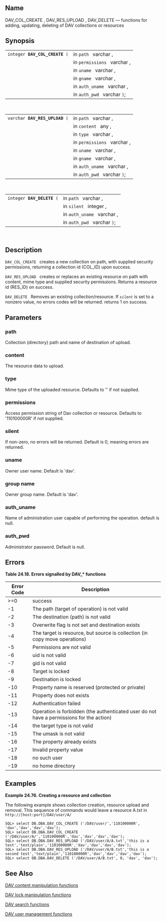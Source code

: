 <div id="fn_dav_api_add" class="refentry">

<div class="titlepage">

</div>

<div class="refnamediv">

## Name

DAV_COL_CREATE , DAV_RES_UPLOAD , DAV_DELETE — functions for adding,
updating, deleting of DAV collections or resources

</div>

<div class="refsynopsisdiv">

## Synopsis

<div id="fsyn_dav_col_create" class="funcsynopsis">

|                                    |                             |
|------------------------------------|-----------------------------|
| `integer `**`DAV_COL_CREATE`**` (` | in `path ` varchar ,        |
|                                    | in `permissions ` varchar , |
|                                    | in `uname ` varchar ,       |
|                                    | in `gname ` varchar ,       |
|                                    | in `auth_uname ` varchar ,  |
|                                    | in `auth_pwd ` varchar `)`; |

<div class="funcprototype-spacer">

 

</div>

</div>

<div id="fsyn_dav_res_upload" class="funcsynopsis">

|                                    |                             |
|------------------------------------|-----------------------------|
| `varchar `**`DAV_RES_UPLOAD`**` (` | in `path ` varchar ,        |
|                                    | in `content ` any ,         |
|                                    | in `type ` varchar ,        |
|                                    | in `permissions ` varchar , |
|                                    | in `uname ` varchar ,       |
|                                    | in `gname ` varchar ,       |
|                                    | in `auth_uname ` varchar ,  |
|                                    | in `auth_pwd ` varchar `)`; |

<div class="funcprototype-spacer">

 

</div>

</div>

<div id="fsyn_dav_delete" class="funcsynopsis">

|                                |                             |
|--------------------------------|-----------------------------|
| `integer `**`DAV_DELETE`**` (` | in `path ` varchar ,        |
|                                | in `silent ` integer ,      |
|                                | in `auth_uname ` varchar ,  |
|                                | in `auth_pwd ` varchar `)`; |

<div class="funcprototype-spacer">

 

</div>

</div>

</div>

<div id="desc_dav_col_create" class="refsect1">

## Description

`DAV_COL_CREATE ` creates a new collection on path, with supplied
security permissions, returning a collection id (COL_ID) upon success.

`DAV_RES_UPLOAD ` creates or replaces an existing resource on path with
content, mime type and supplied security permissions. Returns a resource
id (RES_ID) on success.

`DAV_DELETE ` Removes an existing collection/resource. If *`silent`* is
set to a nonzero value, no errors codes will be returned. returns 1 on
success.

</div>

<div id="params_dav_api_add" class="refsect1">

## Parameters

<div id="id84438" class="refsect2">

### path

Collection (directory) path and name of destination of upload.

</div>

<div id="id84441" class="refsect2">

### content

The resource data to upload.

</div>

<div id="id84444" class="refsect2">

### type

Mime type of the uploaded resource. Defaults to '' if not supplied.

</div>

<div id="id84447" class="refsect2">

### permissions

Access permission string of Dav collection or resource. Defaults to
'110100000R' if not supplied.

</div>

<div id="id84450" class="refsect2">

### silent

If non-zero, no errors will be returned. Default is 0, meaning errors
are returned.

</div>

<div id="id84453" class="refsect2">

### uname

Owner user name. Default is 'dav'.

</div>

<div id="id84456" class="refsect2">

### group name

Owner group name. Default is 'dav'.

</div>

<div id="id84459" class="refsect2">

### auth_uname

Name of administration user capable of performing the operation. default
is null.

</div>

<div id="id84462" class="refsect2">

### auth_pwd

Administrator password. Default is null.

</div>

</div>

<div id="errors_dav_api_add" class="refsect1">

## Errors

<div id="id84467" class="table">

**Table 24.18. Errors signalled by DAV\_\* functions**

<div class="table-contents">

| Error Code                           | Description                                                                                                              |
|--------------------------------------|--------------------------------------------------------------------------------------------------------------------------|
| <span class="errorcode">\>=0 </span> | <span class="errortext">success </span>                                                                                  |
| <span class="errorcode">-1 </span>   | <span class="errortext">The path (target of operation) is not valid </span>                                              |
| <span class="errorcode">-2 </span>   | <span class="errortext">The destination (path) is not valid </span>                                                      |
| <span class="errorcode">-3 </span>   | <span class="errortext">Overwrite flag is not set and destination exists </span>                                         |
| <span class="errorcode">-4 </span>   | <span class="errortext">The target is resource, but source is collection (in copy move operations) </span>               |
| <span class="errorcode">-5 </span>   | <span class="errortext">Permissions are not valid </span>                                                                |
| <span class="errorcode">-6 </span>   | <span class="errortext">uid is not valid </span>                                                                         |
| <span class="errorcode">-7 </span>   | <span class="errortext">gid is not valid </span>                                                                         |
| <span class="errorcode">-8 </span>   | <span class="errortext">Target is locked </span>                                                                         |
| <span class="errorcode">-9 </span>   | <span class="errortext">Destination is locked </span>                                                                    |
| <span class="errorcode">-10 </span>  | <span class="errortext">Property name is reserved (protected or private) </span>                                         |
| <span class="errorcode">-11 </span>  | <span class="errortext">Property does not exists </span>                                                                 |
| <span class="errorcode">-12 </span>  | <span class="errortext">Authentication failed </span>                                                                    |
| <span class="errorcode">-13 </span>  | <span class="errortext">Operation is forbidden (the authenticated user do not have a permissions for the action) </span> |
| <span class="errorcode">-14 </span>  | <span class="errortext">the target type is not valid </span>                                                             |
| <span class="errorcode">-15 </span>  | <span class="errortext">The umask is not valid </span>                                                                   |
| <span class="errorcode">-16 </span>  | <span class="errortext">The property already exists </span>                                                              |
| <span class="errorcode">-17 </span>  | <span class="errortext">Invalid property value </span>                                                                   |
| <span class="errorcode">-18 </span>  | <span class="errortext">no such user </span>                                                                             |
| <span class="errorcode">-19 </span>  | <span class="errortext">no home directory </span>                                                                        |

</div>

</div>

  

</div>

<div id="examples_dav_api_add" class="refsect1">

## Examples

<div id="ex_dav_api_add_1" class="example">

**Example 24.76. Creating a resource and collection**

<div class="example-contents">

The following example shows collection creation, resource upload and
removal. This sequence of commands would leave a resource A.txt in
`http://[host:port]/DAV/user/A/`

``` screen
SQL> select DB.DBA.DAV_COL_CREATE ('/DAV/user/','110100000R', 'dav','dav','dav','dav');
SQL> select DB.DBA.DAV_COL_CREATE ('/DAV/user/A/','110100000R','dav','dav','dav','dav');
SQL> select DB.DBA.DAV_RES_UPLOAD ('/DAV/user/A/A.txt','this is a test','text/plain','110100000R','dav','dav','dav','dav');
SQL> select DB.DBA.DAV_RES_UPLOAD ('/DAV/user/A/B.txt','this is a second test','text/plain','110100000R','dav','dav','dav','dav');
SQL> select DB.DBA.DAV_DELETE ('/DAV/user/A/B.txt', 0, 'dav', 'dav');
```

</div>

</div>

  

</div>

<div id="seealso_dav_api_add" class="refsect1">

## See Also

<a href="fn_dav_api_change.html" class="link"
title="DAV manipulation functions">DAV content manipulation
functions</a>

<a href="fn_dav_api_lock.html" class="link"
title="DAV lock manipulation functions">DAV lock manipulation
functions</a>

<a href="fn_dav_api_search.html" class="link"
title="DAV search functions">DAV search functions</a>

<a href="fn_dav_api_user.html" class="link"
title="WebDAV Users &amp; Groups administration">DAV user management
functions</a>

</div>

</div>
